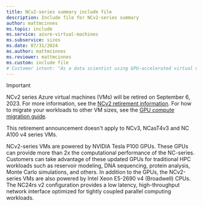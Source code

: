 ```yaml
---
title: NCv2-series summary include file
description: Include file for NCv2-series summary
author: mattmcinnes
ms.topic: include
ms.service: azure-virtual-machines
ms.subservice: sizes
ms.date: 07/31/2024
ms.author: mattmcinnes
ms.reviewer: mattmcinnes
ms.custom: include file
# Customer intent: "As a data scientist using GPU-accelerated virtual machines, I want to migrate from NCv2-series VMs to more advanced options, so that I can continue to leverage high computational performance for my HPC workloads after the NCv2 retirement."
---
```

> [!IMPORTANT]
> NCv2 series Azure virtual machines (VMs) will be retired on September 6, 2023. For more information, see the [NCv2 retirement information](../../../ncv2-series-retirement.md). For how to migrate your workloads to other VM sizes, see the [GPU compute migration guide](../../../migration/sizes/n-series-migration.md).
>
> This retirement announcement doesn't apply to NCv3, NCasT4v3 and NC A100 v4 series VMs.  

NCv2-series VMs are powered by NVIDIA Tesla P100 GPUs. These GPUs can provide more than 2x the computational performance of the NC-series. Customers can take advantage of these updated GPUs for traditional HPC workloads such as reservoir modeling, DNA sequencing, protein analysis, Monte Carlo simulations, and others. In addition to the GPUs, the NCv2-series VMs are also powered by Intel Xeon E5-2690 v4 (Broadwell) CPUs. The NC24rs v2 configuration provides a low latency, high-throughput network interface optimized for tightly coupled parallel computing workloads.
